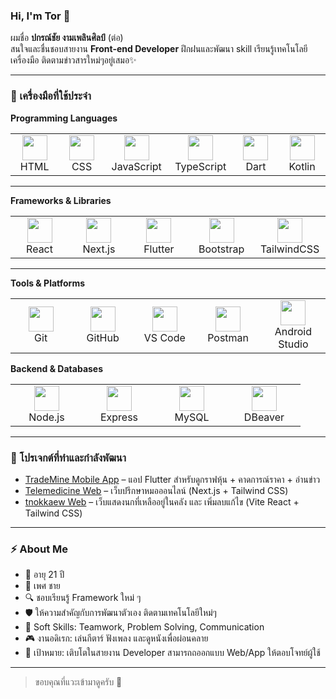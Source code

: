 ### Hi, I'm Tor 👋
ผมชื่อ **ปกรณ์ชัย งามเพลินศิลป์** (ต่อ)  
สนใจและชื่นชอบสายงาน **Front-end Developer** 
ฝึกฝนและพัฒนา skill เรียนรู้เทคโนโลยี เครื่องมือ ติดตามข่าวสารใหม่ๆอยู่เสมอ✨

---

### 🔧 เครื่องมือที่ใช้ประจำ
**Programming Languages**  
<table>
  <tr>
    <td align="center" width="100">
      <img src="https://cdn.jsdelivr.net/gh/devicons/devicon/icons/html5/html5-original.svg" width="40"/><br>HTML
    </td>
    <td align="center" width="100">
      <img src="https://cdn.jsdelivr.net/gh/devicons/devicon/icons/css3/css3-original.svg" width="40"/><br>CSS
    </td>
    <td align="center" width="100">
      <img src="https://cdn.jsdelivr.net/gh/devicons/devicon/icons/javascript/javascript-original.svg" width="40"/><br>JavaScript
    </td>
    <td align="center" width="100">
      <img src="https://cdn.jsdelivr.net/gh/devicons/devicon/icons/typescript/typescript-original.svg" width="40"/><br>TypeScript
    </td>
    <td align="center" width="100">
      <img src="https://cdn.jsdelivr.net/gh/devicons/devicon/icons/dart/dart-original.svg" width="40"/><br>Dart
    </td>
    <td align="center" width="100">
      <img src="https://cdn.jsdelivr.net/gh/devicons/devicon/icons/kotlin/kotlin-original.svg" width="40"/><br>Kotlin
    </td>
  </tr>
</table>

---

**Frameworks & Libraries**  
<table>
  <tr>
    <td align="center" width="100">
      <img src="https://cdn.jsdelivr.net/gh/devicons/devicon/icons/react/react-original.svg" width="40"/><br>React
    </td>
    <td align="center" width="100">
      <img src="https://cdn.jsdelivr.net/gh/devicons/devicon/icons/nextjs/nextjs-original.svg" width="40"/><br>Next.js
    </td>
    <td align="center" width="100">
      <img src="https://cdn.jsdelivr.net/gh/devicons/devicon/icons/flutter/flutter-original.svg" width="40"/><br>Flutter
    </td>
    <td align="center" width="100">
      <img src="https://cdn.jsdelivr.net/gh/devicons/devicon/icons/bootstrap/bootstrap-original.svg" width="40"/><br>Bootstrap
    </td>
    <td align="center" width="100">
      <img src="https://www.vectorlogo.zone/logos/tailwindcss/tailwindcss-icon.svg" width="40"/><br>TailwindCSS
    </td>
  </tr>
</table>

---

**Tools & Platforms**  
<table>
  <tr>
    <td align="center" width="100">
      <img src="https://cdn.jsdelivr.net/gh/devicons/devicon/icons/git/git-original.svg" width="40"/><br>Git
    </td>
    <td align="center" width="100">
      <img src="https://cdn.jsdelivr.net/gh/devicons/devicon/icons/github/github-original.svg" width="40"/><br>GitHub
    </td>
    <td align="center" width="100">
      <img src="https://cdn.jsdelivr.net/gh/devicons/devicon/icons/vscode/vscode-original.svg" width="40"/><br>VS Code
    </td>
    <td align="center" width="100">
      <img src="https://www.vectorlogo.zone/logos/getpostman/getpostman-icon.svg" width="40"/><br>Postman
    </td>
    <td align="center" width="100">
      <img src="https://cdn.jsdelivr.net/gh/devicons/devicon/icons/androidstudio/androidstudio-original.svg" width="40"/><br>Android Studio
    </td>
  </tr>
</table>

**Backend & Databases**  
<table>
  <tr>
    <td align="center" width="100">
      <img src="https://cdn.jsdelivr.net/gh/devicons/devicon/icons/nodejs/nodejs-original.svg" width="40"/><br>Node.js
    </td>
    <td align="center" width="100">
      <img src="https://cdn.jsdelivr.net/gh/devicons/devicon/icons/express/express-original.svg" width="40"/><br>Express
    </td>
    <td align="center" width="100">
      <img src="https://cdn.jsdelivr.net/gh/devicons/devicon/icons/mysql/mysql-original.svg" width="40"/><br>MySQL
    </td>
    <td align="center" width="100">
      <img src="https://upload.wikimedia.org/wikipedia/commons/b/b5/DBeaver_logo.svg" width="40"/><br>DBeaver
    </td>
  </tr>
</table>

---

### 🚀 โปรเจกต์ที่ทำและกำลังพัฒนา
- [TradeMine Mobile App](https://github.com/imTor1/trademine) – แอป Flutter สำหรับดูกราฟหุ้น + คาดการณ์ราคา + อ่านข่าว
- [Telemedicine Web](https://github.com/imTor1/telemedicine) – เว็บปรึกษาหมอออนไลน์ (Next.js + Tailwind CSS)
- [tnokkaew Web](https://github.com/imTor1/tnokkaew) – เว็บแสดงนกที่เหลืออยู่ในคลัง และ เพิ่มลบแก้ไข (Vite React + Tailwind CSS) 

---

### ⚡ About Me
- 🌱 อายุ 21 ปี  
- 🎸 เพศ ชาย  
- 🔍 ชอบเรียนรู้ Framework ใหม่ ๆ  
- 🛡️ ให้ความสำคัญกับการพัฒนาตัวเอง ติดตามเทคโนโลยีใหม่ๆ
- 🤝 Soft Skills: Teamwork, Problem Solving, Communication
- 🎮 งานอดิเรก: เล่นกีตาร์ ฟังเพลง และดูหนังเพื่อผ่อนคลาย
- 🎯 เป้าหมาย: เติบโตในสายงาน Developer สามารถถออกแบบ Web/App ให้ตอบโจทย์ผู้ใช้

---

> ขอบคุณที่แวะเข้ามาดูครับ 🙏
